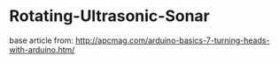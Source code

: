 # Rotating-Ultrasonic-Sonar
base article from: http://apcmag.com/arduino-basics-7-turning-heads-with-arduino.htm/


